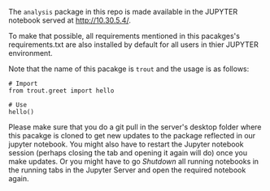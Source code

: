 The `analysis` package in this repo is made available in the JUPYTER
notebook served at 
<http://10.30.5.4/>.

To make that possible, all
requirements mentioned in this pacakges's requirements.txt are also
installed by default for all users in thier JUPYTER environment.


Note that the name of this pacakge is `trout` and the usage is as
follows:

```
# Import
from trout.greet import hello

# Use
hello()
```

Please make sure that you do a git pull in the server's desktop folder
where this pacakge is cloned to get new updates to the package
reflected in our jupyter notebook. You might also have to restart the
Jupyter notebook session (perhaps closing the tab and opening it again
will do) once you make updates. Or you might have to go *Shutdown* all
running notebooks in the running tabs in the Jupyter Server and
open the required notebook again.
